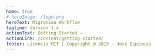 ```yaml
---
home: true
# heroImage: /logo.png
heroText: Migration Workflow
tagline: Version 1.4
actionText: Getting Started →
actionLink: /content/getting-started/
footer: Licencia MIT | Copyright @ 2019 - José Espinoza
---
```


